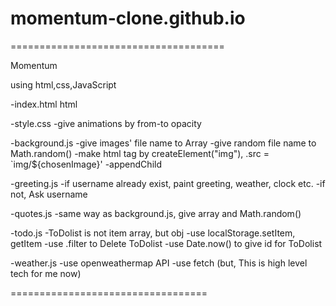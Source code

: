# momentum-clone.github.io

=====================================


Momentum


using html,css,JavaScript


-index.html
 html
 

-style.css
 -give animations by from-to opacity
 

-background.js
 -give images' file name to Array
 -give random file name to Math.random()
 -make html tag by createElement("img"), .src = `img/${chosenImage}'
 -appendChild


-greeting.js
 -if username already exist, paint greeting, weather, clock etc.
 -if not, Ask username
 

-quotes.js
 -same way as background.js, give array and Math.random()
 

-todo.js
 -ToDolist is not item array, but obj
 -use localStorage.setItem, getItem
 -use .filter to Delete ToDolist
 -use Date.now() to give id for ToDolist


-weather.js
 -use openweathermap API
 -use fetch (but, This is high level tech for me now)



==================================
